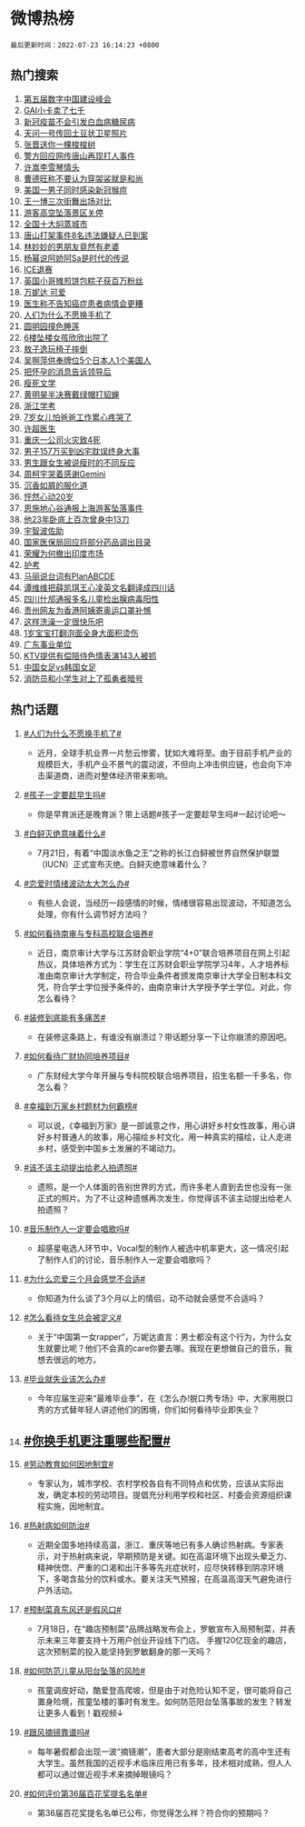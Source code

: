 # 微博热榜

`最后更新时间：2022-07-23 16:14:23 +0800`

## 热门搜索

1. [第五届数字中国建设峰会](https://m.weibo.cn/search?containerid=100103type%3D1%26t%3D10%26q%3D%23%E7%AC%AC%E4%BA%94%E5%B1%8A%E6%95%B0%E5%AD%97%E4%B8%AD%E5%9B%BD%E5%BB%BA%E8%AE%BE%E5%B3%B0%E4%BC%9A%23&stream_entry_id=51&isnewpage=1&extparam=seat%3D1%26c_type%3D51%26filter_type%3Drealtimehot%26cate%3D10103%26pos%3D0%26dgr%3D0%26display_time%3D1658564061%26pre_seqid%3D1658564061585023447284&luicode=10000011&lfid=106003type%253D25%2526t%253D3%2526disable_hot%253D1%2526filter_type%253Drealtimehot)
1. [GAI小卡卖了七千](https://m.weibo.cn/search?containerid=100103type%3D1%26t%3D10%26q%3D%23GAI%E5%B0%8F%E5%8D%A1%E5%8D%96%E4%BA%86%E4%B8%83%E5%8D%83%23&stream_entry_id=31&isnewpage=1&extparam=seat%3D1%26lcate%3D5001%26realpos%3D1%26flag%3D1%26pos%3D0%26c_type%3D31%26filter_type%3Drealtimehot%26cate%3D0%26dgr%3D0%26display_time%3D1658564061%26pre_seqid%3D1658564061585023447284&luicode=10000011&lfid=106003type%253D25%2526t%253D3%2526disable_hot%253D1%2526filter_type%253Drealtimehot)
1. [新冠疫苗不会引发白血病糖尿病](https://m.weibo.cn/search?containerid=100103type%3D1%26t%3D10%26q%3D%23%E6%96%B0%E5%86%A0%E7%96%AB%E8%8B%97%E4%B8%8D%E4%BC%9A%E5%BC%95%E5%8F%91%E7%99%BD%E8%A1%80%E7%97%85%E7%B3%96%E5%B0%BF%E7%97%85%23&stream_entry_id=31&isnewpage=1&extparam=seat%3D1%26lcate%3D5001%26realpos%3D2%26flag%3D1%26pos%3D1%26c_type%3D31%26filter_type%3Drealtimehot%26cate%3D0%26dgr%3D0%26display_time%3D1658564061%26pre_seqid%3D1658564061585023447284&luicode=10000011&lfid=106003type%253D25%2526t%253D3%2526disable_hot%253D1%2526filter_type%253Drealtimehot)
1. [天问一号传回土豆状卫星照片](https://m.weibo.cn/search?containerid=100103type%3D1%26t%3D10%26q%3D%23%E5%A4%A9%E9%97%AE%E4%B8%80%E5%8F%B7%E4%BC%A0%E5%9B%9E%E5%9C%9F%E8%B1%86%E7%8A%B6%E5%8D%AB%E6%98%9F%E7%85%A7%E7%89%87%23&stream_entry_id=31&isnewpage=1&extparam=seat%3D1%26lcate%3D5001%26realpos%3D3%26flag%3D0%26pos%3D2%26c_type%3D31%26filter_type%3Drealtimehot%26cate%3D0%26dgr%3D0%26display_time%3D1658564061%26pre_seqid%3D1658564061585023447284&luicode=10000011&lfid=106003type%253D25%2526t%253D3%2526disable_hot%253D1%2526filter_type%253Drealtimehot)
1. [张晋送你一棵梭梭树](https://m.weibo.cn/search?containerid=100103type%3D1%26t%3D10%26q%3D%23%E5%BC%A0%E6%99%8B%E9%80%81%E4%BD%A0%E4%B8%80%E6%A3%B5%E6%A2%AD%E6%A2%AD%E6%A0%91%23&stream_entry_id=31&isnewpage=1&extparam=seat%3D1%26lcate%3D5001%26pos%3D3%26adid%3D160612%26c_type%3D31%26filter_type%3Drealtimehot%26cate%3D0%26dgr%3D0%26topic_ad%3D1%26display_time%3D1658564061%26pre_seqid%3D1658564061585023447284&luicode=10000011&lfid=106003type%253D25%2526t%253D3%2526disable_hot%253D1%2526filter_type%253Drealtimehot)
1. [警方回应网传唐山再现打人事件](https://m.weibo.cn/search?containerid=100103type%3D1%26t%3D10%26q%3D%23%E8%AD%A6%E6%96%B9%E5%9B%9E%E5%BA%94%E7%BD%91%E4%BC%A0%E5%94%90%E5%B1%B1%E5%86%8D%E7%8E%B0%E6%89%93%E4%BA%BA%E4%BA%8B%E4%BB%B6%23&stream_entry_id=31&isnewpage=1&extparam=seat%3D1%26lcate%3D5001%26realpos%3D4%26flag%3D1%26pos%3D4%26c_type%3D31%26filter_type%3Drealtimehot%26cate%3D0%26dgr%3D0%26display_time%3D1658564061%26pre_seqid%3D1658564061585023447284&luicode=10000011&lfid=106003type%253D25%2526t%253D3%2526disable_hot%253D1%2526filter_type%253Drealtimehot)
1. [许嵩李雪琴情头](https://m.weibo.cn/search?containerid=100103type%3D1%26t%3D10%26q%3D%23%E8%AE%B8%E5%B5%A9%E6%9D%8E%E9%9B%AA%E7%90%B4%E6%83%85%E5%A4%B4%23&stream_entry_id=31&isnewpage=1&extparam=seat%3D1%26lcate%3D5001%26realpos%3D5%26flag%3D1%26pos%3D5%26c_type%3D31%26filter_type%3Drealtimehot%26cate%3D0%26dgr%3D0%26display_time%3D1658564061%26pre_seqid%3D1658564061585023447284&luicode=10000011&lfid=106003type%253D25%2526t%253D3%2526disable_hot%253D1%2526filter_type%253Drealtimehot)
1. [曹德旺称不要认为穿袈裟就是和尚](https://m.weibo.cn/search?containerid=100103type%3D1%26t%3D10%26q%3D%23%E6%9B%B9%E5%BE%B7%E6%97%BA%E7%A7%B0%E4%B8%8D%E8%A6%81%E8%AE%A4%E4%B8%BA%E7%A9%BF%E8%A2%88%E8%A3%9F%E5%B0%B1%E6%98%AF%E5%92%8C%E5%B0%9A%23&stream_entry_id=31&isnewpage=1&extparam=seat%3D1%26lcate%3D5001%26realpos%3D6%26flag%3D0%26pos%3D6%26c_type%3D31%26filter_type%3Drealtimehot%26cate%3D0%26dgr%3D0%26display_time%3D1658564061%26pre_seqid%3D1658564061585023447284&luicode=10000011&lfid=106003type%253D25%2526t%253D3%2526disable_hot%253D1%2526filter_type%253Drealtimehot)
1. [美国一男子同时感染新冠猴痘](https://m.weibo.cn/search?containerid=100103type%3D1%26t%3D10%26q%3D%23%E7%BE%8E%E5%9B%BD%E4%B8%80%E7%94%B7%E5%AD%90%E5%90%8C%E6%97%B6%E6%84%9F%E6%9F%93%E6%96%B0%E5%86%A0%E7%8C%B4%E7%97%98%23&stream_entry_id=31&isnewpage=1&extparam=seat%3D1%26lcate%3D5001%26realpos%3D7%26flag%3D1%26pos%3D7%26c_type%3D31%26filter_type%3Drealtimehot%26cate%3D0%26dgr%3D0%26display_time%3D1658564061%26pre_seqid%3D1658564061585023447284&luicode=10000011&lfid=106003type%253D25%2526t%253D3%2526disable_hot%253D1%2526filter_type%253Drealtimehot)
1. [王一博三次街舞出场对比](https://m.weibo.cn/search?containerid=100103type%3D1%26t%3D10%26q%3D%23%E7%8E%8B%E4%B8%80%E5%8D%9A%E4%B8%89%E6%AC%A1%E8%A1%97%E8%88%9E%E5%87%BA%E5%9C%BA%E5%AF%B9%E6%AF%94%23&stream_entry_id=31&isnewpage=1&extparam=seat%3D1%26lcate%3D5001%26realpos%3D8%26flag%3D1%26pos%3D8%26c_type%3D31%26filter_type%3Drealtimehot%26cate%3D0%26dgr%3D0%26display_time%3D1658564061%26pre_seqid%3D1658564061585023447284&luicode=10000011&lfid=106003type%253D25%2526t%253D3%2526disable_hot%253D1%2526filter_type%253Drealtimehot)
1. [游客高空坠落景区关停](https://m.weibo.cn/search?containerid=100103type%3D1%26t%3D10%26q%3D%23%E6%B8%B8%E5%AE%A2%E9%AB%98%E7%A9%BA%E5%9D%A0%E8%90%BD%E6%99%AF%E5%8C%BA%E5%85%B3%E5%81%9C%23&stream_entry_id=31&isnewpage=1&extparam=seat%3D1%26lcate%3D5001%26realpos%3D9%26flag%3D0%26pos%3D9%26c_type%3D31%26filter_type%3Drealtimehot%26cate%3D0%26dgr%3D0%26display_time%3D1658564061%26pre_seqid%3D1658564061585023447284&luicode=10000011&lfid=106003type%253D25%2526t%253D3%2526disable_hot%253D1%2526filter_type%253Drealtimehot)
1. [全国十大焖蒸城市](https://m.weibo.cn/search?containerid=100103type%3D1%26t%3D10%26q%3D%23%E5%85%A8%E5%9B%BD%E5%8D%81%E5%A4%A7%E7%84%96%E8%92%B8%E5%9F%8E%E5%B8%82%23&stream_entry_id=31&isnewpage=1&extparam=seat%3D1%26lcate%3D5001%26realpos%3D10%26flag%3D0%26pos%3D10%26c_type%3D31%26filter_type%3Drealtimehot%26cate%3D0%26dgr%3D0%26display_time%3D1658564061%26pre_seqid%3D1658564061585023447284&luicode=10000011&lfid=106003type%253D25%2526t%253D3%2526disable_hot%253D1%2526filter_type%253Drealtimehot)
1. [唐山打架事件8名违法嫌疑人已到案](https://m.weibo.cn/search?containerid=100103type%3D1%26t%3D10%26q%3D%23%E5%94%90%E5%B1%B1%E6%89%93%E6%9E%B6%E4%BA%8B%E4%BB%B68%E5%90%8D%E8%BF%9D%E6%B3%95%E5%AB%8C%E7%96%91%E4%BA%BA%E5%B7%B2%E5%88%B0%E6%A1%88%23&stream_entry_id=31&isnewpage=1&extparam=seat%3D1%26lcate%3D5001%26realpos%3D11%26flag%3D1%26pos%3D11%26c_type%3D31%26filter_type%3Drealtimehot%26cate%3D0%26dgr%3D0%26display_time%3D1658564061%26pre_seqid%3D1658564061585023447284&luicode=10000011&lfid=106003type%253D25%2526t%253D3%2526disable_hot%253D1%2526filter_type%253Drealtimehot)
1. [林妙妙的男朋友竟然有老婆](https://m.weibo.cn/search?containerid=100103type%3D1%26t%3D10%26q%3D%23%E6%9E%97%E5%A6%99%E5%A6%99%E7%9A%84%E7%94%B7%E6%9C%8B%E5%8F%8B%E7%AB%9F%E7%84%B6%E6%9C%89%E8%80%81%E5%A9%86%23&stream_entry_id=31&isnewpage=1&extparam=seat%3D1%26lcate%3D5001%26realpos%3D12%26flag%3D2%26pos%3D12%26c_type%3D31%26filter_type%3Drealtimehot%26cate%3D0%26dgr%3D0%26display_time%3D1658564061%26pre_seqid%3D1658564061585023447284&luicode=10000011&lfid=106003type%253D25%2526t%253D3%2526disable_hot%253D1%2526filter_type%253Drealtimehot)
1. [杨幂说阿娇阿Sa是时代的传说](https://m.weibo.cn/search?containerid=100103type%3D1%26t%3D10%26q%3D%23%E6%9D%A8%E5%B9%82%E8%AF%B4%E9%98%BF%E5%A8%87%E9%98%BFSa%E6%98%AF%E6%97%B6%E4%BB%A3%E7%9A%84%E4%BC%A0%E8%AF%B4%23&stream_entry_id=31&isnewpage=1&extparam=seat%3D1%26lcate%3D5001%26realpos%3D13%26flag%3D0%26pos%3D13%26c_type%3D31%26filter_type%3Drealtimehot%26cate%3D0%26dgr%3D0%26display_time%3D1658564061%26pre_seqid%3D1658564061585023447284&luicode=10000011&lfid=106003type%253D25%2526t%253D3%2526disable_hot%253D1%2526filter_type%253Drealtimehot)
1. [ICE退赛](https://m.weibo.cn/search?containerid=100103type%3D1%26t%3D10%26q%3D%23ICE%E9%80%80%E8%B5%9B%23&stream_entry_id=31&isnewpage=1&extparam=seat%3D1%26lcate%3D5001%26realpos%3D14%26flag%3D1%26pos%3D14%26c_type%3D31%26filter_type%3Drealtimehot%26cate%3D0%26dgr%3D0%26display_time%3D1658564061%26pre_seqid%3D1658564061585023447284&luicode=10000011&lfid=106003type%253D25%2526t%253D3%2526disable_hot%253D1%2526filter_type%253Drealtimehot)
1. [英国小哥摊煎饼包粽子获百万粉丝](https://m.weibo.cn/search?containerid=100103type%3D1%26t%3D10%26q%3D%23%E8%8B%B1%E5%9B%BD%E5%B0%8F%E5%93%A5%E6%91%8A%E7%85%8E%E9%A5%BC%E5%8C%85%E7%B2%BD%E5%AD%90%E8%8E%B7%E7%99%BE%E4%B8%87%E7%B2%89%E4%B8%9D%23&stream_entry_id=31&isnewpage=1&extparam=seat%3D1%26lcate%3D5001%26realpos%3D15%26flag%3D1%26pos%3D15%26c_type%3D31%26filter_type%3Drealtimehot%26cate%3D0%26dgr%3D0%26display_time%3D1658564061%26pre_seqid%3D1658564061585023447284&luicode=10000011&lfid=106003type%253D25%2526t%253D3%2526disable_hot%253D1%2526filter_type%253Drealtimehot)
1. [万妮达 可爱](https://m.weibo.cn/search?containerid=100103type%3D1%26t%3D10%26q%3D%E4%B8%87%E5%A6%AE%E8%BE%BE+%E5%8F%AF%E7%88%B1&stream_entry_id=31&isnewpage=1&extparam=seat%3D1%26lcate%3D5001%26realpos%3D16%26flag%3D1%26pos%3D16%26c_type%3D31%26filter_type%3Drealtimehot%26cate%3D0%26dgr%3D0%26display_time%3D1658564061%26pre_seqid%3D1658564061585023447284&luicode=10000011&lfid=106003type%253D25%2526t%253D3%2526disable_hot%253D1%2526filter_type%253Drealtimehot)
1. [医生称不告知癌症患者病情会更糟](https://m.weibo.cn/search?containerid=100103type%3D1%26t%3D10%26q%3D%23%E5%8C%BB%E7%94%9F%E7%A7%B0%E4%B8%8D%E5%91%8A%E7%9F%A5%E7%99%8C%E7%97%87%E6%82%A3%E8%80%85%E7%97%85%E6%83%85%E4%BC%9A%E6%9B%B4%E7%B3%9F%23&stream_entry_id=31&isnewpage=1&extparam=seat%3D1%26lcate%3D5001%26realpos%3D17%26flag%3D0%26pos%3D17%26c_type%3D31%26filter_type%3Drealtimehot%26cate%3D0%26dgr%3D0%26display_time%3D1658564061%26pre_seqid%3D1658564061585023447284&luicode=10000011&lfid=106003type%253D25%2526t%253D3%2526disable_hot%253D1%2526filter_type%253Drealtimehot)
1. [人们为什么不愿换手机了](https://m.weibo.cn/search?containerid=100103type%3D1%26t%3D10%26q%3D%23%E4%BA%BA%E4%BB%AC%E4%B8%BA%E4%BB%80%E4%B9%88%E4%B8%8D%E6%84%BF%E6%8D%A2%E6%89%8B%E6%9C%BA%E4%BA%86%23&stream_entry_id=31&isnewpage=1&extparam=seat%3D1%26lcate%3D5001%26realpos%3D18%26flag%3D0%26pos%3D18%26c_type%3D31%26filter_type%3Drealtimehot%26cate%3D0%26dgr%3D0%26display_time%3D1658564061%26pre_seqid%3D1658564061585023447284&luicode=10000011&lfid=106003type%253D25%2526t%253D3%2526disable_hot%253D1%2526filter_type%253Drealtimehot)
1. [圆明园撞色睡莲](https://m.weibo.cn/search?containerid=100103type%3D1%26t%3D10%26q%3D%23%E5%9C%86%E6%98%8E%E5%9B%AD%E6%92%9E%E8%89%B2%E7%9D%A1%E8%8E%B2%23&stream_entry_id=31&isnewpage=1&extparam=seat%3D1%26lcate%3D5001%26realpos%3D19%26flag%3D0%26pos%3D19%26c_type%3D31%26filter_type%3Drealtimehot%26cate%3D0%26dgr%3D0%26display_time%3D1658564061%26pre_seqid%3D1658564061585023447284&luicode=10000011&lfid=106003type%253D25%2526t%253D3%2526disable_hot%253D1%2526filter_type%253Drealtimehot)
1. [6楼坠楼女孩欣欣出院了](https://m.weibo.cn/search?containerid=100103type%3D1%26t%3D10%26q%3D%236%E6%A5%BC%E5%9D%A0%E6%A5%BC%E5%A5%B3%E5%AD%A9%E6%AC%A3%E6%AC%A3%E5%87%BA%E9%99%A2%E4%BA%86%23&stream_entry_id=31&isnewpage=1&extparam=seat%3D1%26lcate%3D5001%26realpos%3D20%26flag%3D1%26pos%3D20%26c_type%3D31%26filter_type%3Drealtimehot%26cate%3D0%26dgr%3D0%26display_time%3D1658564061%26pre_seqid%3D1658564061585023447284&luicode=10000011&lfid=106003type%253D25%2526t%253D3%2526disable_hot%253D1%2526filter_type%253Drealtimehot)
1. [敖子逸玩椅子摔倒](https://m.weibo.cn/search?containerid=100103type%3D1%26t%3D10%26q%3D%23%E6%95%96%E5%AD%90%E9%80%B8%E7%8E%A9%E6%A4%85%E5%AD%90%E6%91%94%E5%80%92%23&stream_entry_id=31&isnewpage=1&extparam=seat%3D1%26lcate%3D5001%26realpos%3D21%26flag%3D1%26pos%3D21%26c_type%3D31%26filter_type%3Drealtimehot%26cate%3D0%26dgr%3D0%26display_time%3D1658564061%26pre_seqid%3D1658564061585023447284&luicode=10000011&lfid=106003type%253D25%2526t%253D3%2526disable_hot%253D1%2526filter_type%253Drealtimehot)
1. [吴啊萍供奉牌位5个日本人1个美国人](https://m.weibo.cn/search?containerid=100103type%3D1%26t%3D10%26q%3D%23%E5%90%B4%E5%95%8A%E8%90%8D%E4%BE%9B%E5%A5%89%E7%89%8C%E4%BD%8D5%E4%B8%AA%E6%97%A5%E6%9C%AC%E4%BA%BA1%E4%B8%AA%E7%BE%8E%E5%9B%BD%E4%BA%BA%23&stream_entry_id=31&isnewpage=1&extparam=seat%3D1%26lcate%3D5001%26realpos%3D22%26flag%3D2%26pos%3D22%26c_type%3D31%26filter_type%3Drealtimehot%26cate%3D0%26dgr%3D0%26display_time%3D1658564061%26pre_seqid%3D1658564061585023447284&luicode=10000011&lfid=106003type%253D25%2526t%253D3%2526disable_hot%253D1%2526filter_type%253Drealtimehot)
1. [把怀孕的消息告诉领导后](https://m.weibo.cn/search?containerid=100103type%3D1%26t%3D10%26q%3D%23%E6%8A%8A%E6%80%80%E5%AD%95%E7%9A%84%E6%B6%88%E6%81%AF%E5%91%8A%E8%AF%89%E9%A2%86%E5%AF%BC%E5%90%8E%23&stream_entry_id=31&isnewpage=1&extparam=seat%3D1%26lcate%3D5001%26realpos%3D23%26flag%3D2%26pos%3D23%26c_type%3D31%26filter_type%3Drealtimehot%26cate%3D0%26dgr%3D0%26display_time%3D1658564061%26pre_seqid%3D1658564061585023447284&luicode=10000011&lfid=106003type%253D25%2526t%253D3%2526disable_hot%253D1%2526filter_type%253Drealtimehot)
1. [瘦死文学](https://m.weibo.cn/search?containerid=100103type%3D1%26t%3D10%26q%3D%23%E7%98%A6%E6%AD%BB%E6%96%87%E5%AD%A6%23&stream_entry_id=31&isnewpage=1&extparam=seat%3D1%26lcate%3D5001%26realpos%3D24%26flag%3D0%26pos%3D24%26c_type%3D31%26filter_type%3Drealtimehot%26cate%3D0%26dgr%3D0%26display_time%3D1658564061%26pre_seqid%3D1658564061585023447284&luicode=10000011&lfid=106003type%253D25%2526t%253D3%2526disable_hot%253D1%2526filter_type%253Drealtimehot)
1. [黄明昊半决赛戴绿帽打貂蝉](https://m.weibo.cn/search?containerid=100103type%3D1%26t%3D10%26q%3D%23%E9%BB%84%E6%98%8E%E6%98%8A%E5%8D%8A%E5%86%B3%E8%B5%9B%E6%88%B4%E7%BB%BF%E5%B8%BD%E6%89%93%E8%B2%82%E8%9D%89%23&stream_entry_id=31&isnewpage=1&extparam=seat%3D1%26lcate%3D5001%26realpos%3D25%26flag%3D1%26pos%3D25%26c_type%3D31%26filter_type%3Drealtimehot%26cate%3D0%26dgr%3D0%26display_time%3D1658564061%26pre_seqid%3D1658564061585023447284&luicode=10000011&lfid=106003type%253D25%2526t%253D3%2526disable_hot%253D1%2526filter_type%253Drealtimehot)
1. [浙江学考](https://m.weibo.cn/search?containerid=100103type%3D1%26t%3D10%26q%3D%23%E6%B5%99%E6%B1%9F%E5%AD%A6%E8%80%83%23&stream_entry_id=31&isnewpage=1&extparam=seat%3D1%26lcate%3D5001%26realpos%3D26%26flag%3D1%26pos%3D26%26c_type%3D31%26filter_type%3Drealtimehot%26cate%3D0%26dgr%3D0%26display_time%3D1658564061%26pre_seqid%3D1658564061585023447284&luicode=10000011&lfid=106003type%253D25%2526t%253D3%2526disable_hot%253D1%2526filter_type%253Drealtimehot)
1. [7岁女儿怕爸爸工作累心疼哭了](https://m.weibo.cn/search?containerid=100103type%3D1%26t%3D10%26q%3D%237%E5%B2%81%E5%A5%B3%E5%84%BF%E6%80%95%E7%88%B8%E7%88%B8%E5%B7%A5%E4%BD%9C%E7%B4%AF%E5%BF%83%E7%96%BC%E5%93%AD%E4%BA%86%23&stream_entry_id=31&isnewpage=1&extparam=seat%3D1%26lcate%3D5001%26realpos%3D27%26flag%3D1%26pos%3D27%26c_type%3D31%26filter_type%3Drealtimehot%26cate%3D0%26dgr%3D0%26display_time%3D1658564061%26pre_seqid%3D1658564061585023447284&luicode=10000011&lfid=106003type%253D25%2526t%253D3%2526disable_hot%253D1%2526filter_type%253Drealtimehot)
1. [许超医生](https://m.weibo.cn/search?containerid=100103type%3D1%26t%3D10%26q%3D%23%E8%AE%B8%E8%B6%85%E5%8C%BB%E7%94%9F%23&stream_entry_id=31&isnewpage=1&extparam=seat%3D1%26lcate%3D5001%26realpos%3D28%26flag%3D0%26pos%3D28%26c_type%3D31%26filter_type%3Drealtimehot%26cate%3D0%26dgr%3D0%26display_time%3D1658564061%26pre_seqid%3D1658564061585023447284&luicode=10000011&lfid=106003type%253D25%2526t%253D3%2526disable_hot%253D1%2526filter_type%253Drealtimehot)
1. [重庆一公司火灾致4死](https://m.weibo.cn/search?containerid=100103type%3D1%26t%3D10%26q%3D%23%E9%87%8D%E5%BA%86%E4%B8%80%E5%85%AC%E5%8F%B8%E7%81%AB%E7%81%BE%E8%87%B44%E6%AD%BB%23&stream_entry_id=31&isnewpage=1&extparam=seat%3D1%26lcate%3D5001%26realpos%3D29%26flag%3D0%26pos%3D29%26c_type%3D31%26filter_type%3Drealtimehot%26cate%3D0%26dgr%3D0%26display_time%3D1658564061%26pre_seqid%3D1658564061585023447284&luicode=10000011&lfid=106003type%253D25%2526t%253D3%2526disable_hot%253D1%2526filter_type%253Drealtimehot)
1. [男子157万买到凶宅耽误终身大事](https://m.weibo.cn/search?containerid=100103type%3D1%26t%3D10%26q%3D%23%E7%94%B7%E5%AD%90157%E4%B8%87%E4%B9%B0%E5%88%B0%E5%87%B6%E5%AE%85%E8%80%BD%E8%AF%AF%E7%BB%88%E8%BA%AB%E5%A4%A7%E4%BA%8B%23&stream_entry_id=31&isnewpage=1&extparam=seat%3D1%26lcate%3D5001%26realpos%3D30%26flag%3D0%26pos%3D30%26c_type%3D31%26filter_type%3Drealtimehot%26cate%3D0%26dgr%3D0%26display_time%3D1658564061%26pre_seqid%3D1658564061585023447284&luicode=10000011&lfid=106003type%253D25%2526t%253D3%2526disable_hot%253D1%2526filter_type%253Drealtimehot)
1. [男生跟女生被说瘦时的不同反应](https://m.weibo.cn/search?containerid=100103type%3D1%26t%3D10%26q%3D%23%E7%94%B7%E7%94%9F%E8%B7%9F%E5%A5%B3%E7%94%9F%E8%A2%AB%E8%AF%B4%E7%98%A6%E6%97%B6%E7%9A%84%E4%B8%8D%E5%90%8C%E5%8F%8D%E5%BA%94%23&stream_entry_id=31&isnewpage=1&extparam=seat%3D1%26lcate%3D5001%26realpos%3D31%26flag%3D1%26pos%3D31%26c_type%3D31%26filter_type%3Drealtimehot%26cate%3D0%26dgr%3D0%26display_time%3D1658564061%26pre_seqid%3D1658564061585023447284&luicode=10000011&lfid=106003type%253D25%2526t%253D3%2526disable_hot%253D1%2526filter_type%253Drealtimehot)
1. [周柯宇哭着感谢Gemini](https://m.weibo.cn/search?containerid=100103type%3D1%26t%3D10%26q%3D%23%E5%91%A8%E6%9F%AF%E5%AE%87%E5%93%AD%E7%9D%80%E6%84%9F%E8%B0%A2Gemini%23&stream_entry_id=31&isnewpage=1&extparam=seat%3D1%26lcate%3D5001%26realpos%3D32%26flag%3D0%26pos%3D32%26c_type%3D31%26filter_type%3Drealtimehot%26cate%3D0%26dgr%3D0%26display_time%3D1658564061%26pre_seqid%3D1658564061585023447284&luicode=10000011&lfid=106003type%253D25%2526t%253D3%2526disable_hot%253D1%2526filter_type%253Drealtimehot)
1. [沉香如屑的服化道](https://m.weibo.cn/search?containerid=100103type%3D1%26t%3D10%26q%3D%23%E6%B2%89%E9%A6%99%E5%A6%82%E5%B1%91%E7%9A%84%E6%9C%8D%E5%8C%96%E9%81%93%23&stream_entry_id=31&isnewpage=1&extparam=seat%3D1%26lcate%3D5001%26realpos%3D33%26flag%3D0%26pos%3D33%26c_type%3D31%26filter_type%3Drealtimehot%26cate%3D0%26dgr%3D0%26display_time%3D1658564061%26pre_seqid%3D1658564061585023447284&luicode=10000011&lfid=106003type%253D25%2526t%253D3%2526disable_hot%253D1%2526filter_type%253Drealtimehot)
1. [怦然心动20岁](http://m.weibo.cn/c/wbox?&id=j84w2uenjc&roomid=10107&q=%23%E6%80%A6%E7%84%B6%E5%BF%83%E5%8A%A820%E5%B2%81%23&extparam=seat%3D1%26lcate%3D5001%26realpos%3D34%26flag%3D1%26pos%3D34%26c_type%3D31%26filter_type%3Drealtimehot%26cate%3D0%26dgr%3D0%26display_time%3D1658564061%26pre_seqid%3D1658564061585023447284&luicode=10000011&lfid=106003type%253D25%2526t%253D3%2526disable_hot%253D1%2526filter_type%253Drealtimehot)
1. [恩施地心谷通报上海游客坠落事件](https://m.weibo.cn/search?containerid=100103type%3D1%26t%3D10%26q%3D%23%E6%81%A9%E6%96%BD%E5%9C%B0%E5%BF%83%E8%B0%B7%E9%80%9A%E6%8A%A5%E4%B8%8A%E6%B5%B7%E6%B8%B8%E5%AE%A2%E5%9D%A0%E8%90%BD%E4%BA%8B%E4%BB%B6%23&stream_entry_id=31&isnewpage=1&extparam=seat%3D1%26lcate%3D5001%26realpos%3D35%26flag%3D1%26pos%3D35%26c_type%3D31%26filter_type%3Drealtimehot%26cate%3D0%26dgr%3D0%26display_time%3D1658564061%26pre_seqid%3D1658564061585023447284&luicode=10000011&lfid=106003type%253D25%2526t%253D3%2526disable_hot%253D1%2526filter_type%253Drealtimehot)
1. [他23年卧底上百次曾身中13刀](https://m.weibo.cn/search?containerid=100103type%3D1%26t%3D10%26q%3D%23%E4%BB%9623%E5%B9%B4%E5%8D%A7%E5%BA%95%E4%B8%8A%E7%99%BE%E6%AC%A1%E6%9B%BE%E8%BA%AB%E4%B8%AD13%E5%88%80%23&stream_entry_id=31&isnewpage=1&extparam=seat%3D1%26lcate%3D5001%26realpos%3D36%26flag%3D0%26pos%3D36%26c_type%3D31%26filter_type%3Drealtimehot%26cate%3D0%26dgr%3D0%26display_time%3D1658564061%26pre_seqid%3D1658564061585023447284&luicode=10000011&lfid=106003type%253D25%2526t%253D3%2526disable_hot%253D1%2526filter_type%253Drealtimehot)
1. [宇智波佐助](https://m.weibo.cn/search?containerid=100103type%3D1%26t%3D10%26q%3D%23%E5%AE%87%E6%99%BA%E6%B3%A2%E4%BD%90%E5%8A%A9%23&stream_entry_id=31&isnewpage=1&extparam=seat%3D1%26lcate%3D5001%26realpos%3D37%26flag%3D0%26pos%3D37%26c_type%3D31%26filter_type%3Drealtimehot%26cate%3D0%26dgr%3D0%26display_time%3D1658564061%26pre_seqid%3D1658564061585023447284&luicode=10000011&lfid=106003type%253D25%2526t%253D3%2526disable_hot%253D1%2526filter_type%253Drealtimehot)
1. [国家医保局回应将部分药品调出目录](https://m.weibo.cn/search?containerid=100103type%3D1%26t%3D10%26q%3D%23%E5%9B%BD%E5%AE%B6%E5%8C%BB%E4%BF%9D%E5%B1%80%E5%9B%9E%E5%BA%94%E5%B0%86%E9%83%A8%E5%88%86%E8%8D%AF%E5%93%81%E8%B0%83%E5%87%BA%E7%9B%AE%E5%BD%95%23&stream_entry_id=31&isnewpage=1&extparam=seat%3D1%26lcate%3D5001%26realpos%3D38%26flag%3D0%26pos%3D38%26c_type%3D31%26filter_type%3Drealtimehot%26cate%3D0%26dgr%3D0%26display_time%3D1658564061%26pre_seqid%3D1658564061585023447284&luicode=10000011&lfid=106003type%253D25%2526t%253D3%2526disable_hot%253D1%2526filter_type%253Drealtimehot)
1. [荣耀为何撤出印度市场](https://m.weibo.cn/search?containerid=100103type%3D1%26t%3D10%26q%3D%23%E8%8D%A3%E8%80%80%E4%B8%BA%E4%BD%95%E6%92%A4%E5%87%BA%E5%8D%B0%E5%BA%A6%E5%B8%82%E5%9C%BA%23&stream_entry_id=31&isnewpage=1&extparam=seat%3D1%26lcate%3D5001%26realpos%3D39%26flag%3D1%26pos%3D39%26c_type%3D31%26filter_type%3Drealtimehot%26cate%3D0%26dgr%3D0%26display_time%3D1658564061%26pre_seqid%3D1658564061585023447284&luicode=10000011&lfid=106003type%253D25%2526t%253D3%2526disable_hot%253D1%2526filter_type%253Drealtimehot)
1. [护考](https://m.weibo.cn/search?containerid=100103type%3D1%26t%3D10%26q%3D%23%E6%8A%A4%E8%80%83%23&stream_entry_id=31&isnewpage=1&extparam=seat%3D1%26lcate%3D5001%26realpos%3D40%26flag%3D0%26pos%3D40%26c_type%3D31%26filter_type%3Drealtimehot%26cate%3D0%26dgr%3D0%26display_time%3D1658564061%26pre_seqid%3D1658564061585023447284&luicode=10000011&lfid=106003type%253D25%2526t%253D3%2526disable_hot%253D1%2526filter_type%253Drealtimehot)
1. [马丽说台词有PlanABCDE](https://m.weibo.cn/search?containerid=100103type%3D1%26t%3D10%26q%3D%23%E9%A9%AC%E4%B8%BD%E8%AF%B4%E5%8F%B0%E8%AF%8D%E6%9C%89PlanABCDE%23&stream_entry_id=31&isnewpage=1&extparam=seat%3D1%26lcate%3D5001%26realpos%3D41%26flag%3D1%26pos%3D41%26c_type%3D31%26filter_type%3Drealtimehot%26cate%3D0%26dgr%3D0%26display_time%3D1658564061%26pre_seqid%3D1658564061585023447284&luicode=10000011&lfid=106003type%253D25%2526t%253D3%2526disable_hot%253D1%2526filter_type%253Drealtimehot)
1. [谭维维把薛凯琪王心凌英文名翻译成四川话](https://m.weibo.cn/search?containerid=100103type%3D1%26t%3D10%26q%3D%23%E8%B0%AD%E7%BB%B4%E7%BB%B4%E6%8A%8A%E8%96%9B%E5%87%AF%E7%90%AA%E7%8E%8B%E5%BF%83%E5%87%8C%E8%8B%B1%E6%96%87%E5%90%8D%E7%BF%BB%E8%AF%91%E6%88%90%E5%9B%9B%E5%B7%9D%E8%AF%9D%23&stream_entry_id=31&isnewpage=1&extparam=seat%3D1%26lcate%3D5001%26realpos%3D42%26flag%3D0%26pos%3D42%26c_type%3D31%26filter_type%3Drealtimehot%26cate%3D0%26dgr%3D0%26display_time%3D1658564061%26pre_seqid%3D1658564061585023447284&luicode=10000011&lfid=106003type%253D25%2526t%253D3%2526disable_hot%253D1%2526filter_type%253Drealtimehot)
1. [四川什邡通报多名儿童检出腺病毒阳性](https://m.weibo.cn/search?containerid=100103type%3D1%26t%3D10%26q%3D%23%E5%9B%9B%E5%B7%9D%E4%BB%80%E9%82%A1%E9%80%9A%E6%8A%A5%E5%A4%9A%E5%90%8D%E5%84%BF%E7%AB%A5%E6%A3%80%E5%87%BA%E8%85%BA%E7%97%85%E6%AF%92%E9%98%B3%E6%80%A7%23&stream_entry_id=31&isnewpage=1&extparam=seat%3D1%26lcate%3D5001%26realpos%3D43%26flag%3D0%26pos%3D43%26c_type%3D31%26filter_type%3Drealtimehot%26cate%3D0%26dgr%3D0%26display_time%3D1658564061%26pre_seqid%3D1658564061585023447284&luicode=10000011&lfid=106003type%253D25%2526t%253D3%2526disable_hot%253D1%2526filter_type%253Drealtimehot)
1. [贵州网友为香港阿姨寄奥运口罩补憾](https://m.weibo.cn/search?containerid=100103type%3D1%26t%3D10%26q%3D%23%E8%B4%B5%E5%B7%9E%E7%BD%91%E5%8F%8B%E4%B8%BA%E9%A6%99%E6%B8%AF%E9%98%BF%E5%A7%A8%E5%AF%84%E5%A5%A5%E8%BF%90%E5%8F%A3%E7%BD%A9%E8%A1%A5%E6%86%BE%23&stream_entry_id=31&isnewpage=1&extparam=seat%3D1%26lcate%3D5001%26realpos%3D44%26flag%3D0%26pos%3D44%26c_type%3D31%26filter_type%3Drealtimehot%26cate%3D0%26dgr%3D0%26display_time%3D1658564061%26pre_seqid%3D1658564061585023447284&luicode=10000011&lfid=106003type%253D25%2526t%253D3%2526disable_hot%253D1%2526filter_type%253Drealtimehot)
1. [这样洗澡一定很快乐吧](https://m.weibo.cn/search?containerid=100103type%3D1%26t%3D10%26q%3D%23%E8%BF%99%E6%A0%B7%E6%B4%97%E6%BE%A1%E4%B8%80%E5%AE%9A%E5%BE%88%E5%BF%AB%E4%B9%90%E5%90%A7%23&stream_entry_id=31&isnewpage=1&extparam=seat%3D1%26lcate%3D5001%26realpos%3D45%26flag%3D0%26pos%3D45%26c_type%3D31%26filter_type%3Drealtimehot%26cate%3D0%26dgr%3D0%26display_time%3D1658564061%26pre_seqid%3D1658564061585023447284&luicode=10000011&lfid=106003type%253D25%2526t%253D3%2526disable_hot%253D1%2526filter_type%253Drealtimehot)
1. [1岁宝宝打翻泡面全身大面积烫伤](https://m.weibo.cn/search?containerid=100103type%3D1%26t%3D10%26q%3D%231%E5%B2%81%E5%AE%9D%E5%AE%9D%E6%89%93%E7%BF%BB%E6%B3%A1%E9%9D%A2%E5%85%A8%E8%BA%AB%E5%A4%A7%E9%9D%A2%E7%A7%AF%E7%83%AB%E4%BC%A4%23&stream_entry_id=31&isnewpage=1&extparam=seat%3D1%26lcate%3D5001%26realpos%3D46%26flag%3D0%26pos%3D46%26c_type%3D31%26filter_type%3Drealtimehot%26cate%3D0%26dgr%3D0%26display_time%3D1658564061%26pre_seqid%3D1658564061585023447284&luicode=10000011&lfid=106003type%253D25%2526t%253D3%2526disable_hot%253D1%2526filter_type%253Drealtimehot)
1. [广东事业单位](https://m.weibo.cn/search?containerid=100103type%3D1%26t%3D10%26q%3D%E5%B9%BF%E4%B8%9C%E4%BA%8B%E4%B8%9A%E5%8D%95%E4%BD%8D&stream_entry_id=31&isnewpage=1&extparam=seat%3D1%26lcate%3D5001%26realpos%3D47%26flag%3D0%26pos%3D47%26c_type%3D31%26filter_type%3Drealtimehot%26cate%3D0%26dgr%3D0%26display_time%3D1658564061%26pre_seqid%3D1658564061585023447284&luicode=10000011&lfid=106003type%253D25%2526t%253D3%2526disable_hot%253D1%2526filter_type%253Drealtimehot)
1. [KTV提供有偿陪侍色情表演143人被抓](https://m.weibo.cn/search?containerid=100103type%3D1%26t%3D10%26q%3D%23KTV%E6%8F%90%E4%BE%9B%E6%9C%89%E5%81%BF%E9%99%AA%E4%BE%8D%E8%89%B2%E6%83%85%E8%A1%A8%E6%BC%94143%E4%BA%BA%E8%A2%AB%E6%8A%93%23&stream_entry_id=31&isnewpage=1&extparam=seat%3D1%26lcate%3D5001%26realpos%3D48%26flag%3D0%26pos%3D48%26c_type%3D31%26filter_type%3Drealtimehot%26cate%3D0%26dgr%3D0%26display_time%3D1658564061%26pre_seqid%3D1658564061585023447284&luicode=10000011&lfid=106003type%253D25%2526t%253D3%2526disable_hot%253D1%2526filter_type%253Drealtimehot)
1. [中国女足vs韩国女足](http://m.weibo.cn/c/wbox?&id=j84w2uenjc&roomid=11338&q=%23%E4%B8%AD%E5%9B%BD%E5%A5%B3%E8%B6%B3vs%E9%9F%A9%E5%9B%BD%E5%A5%B3%E8%B6%B3%23&extparam=seat%3D1%26lcate%3D5001%26realpos%3D49%26flag%3D1%26pos%3D49%26c_type%3D31%26filter_type%3Drealtimehot%26cate%3D0%26dgr%3D0%26display_time%3D1658564061%26pre_seqid%3D1658564061585023447284&luicode=10000011&lfid=106003type%253D25%2526t%253D3%2526disable_hot%253D1%2526filter_type%253Drealtimehot)
1. [消防员和小学生对上了孤勇者暗号](https://m.weibo.cn/search?containerid=100103type%3D1%26t%3D10%26q%3D%23%E6%B6%88%E9%98%B2%E5%91%98%E5%92%8C%E5%B0%8F%E5%AD%A6%E7%94%9F%E5%AF%B9%E4%B8%8A%E4%BA%86%E5%AD%A4%E5%8B%87%E8%80%85%E6%9A%97%E5%8F%B7%23&stream_entry_id=31&isnewpage=1&extparam=seat%3D1%26lcate%3D5001%26realpos%3D50%26flag%3D1%26pos%3D50%26c_type%3D31%26filter_type%3Drealtimehot%26cate%3D0%26dgr%3D0%26display_time%3D1658564061%26pre_seqid%3D1658564061585023447284&luicode=10000011&lfid=106003type%253D25%2526t%253D3%2526disable_hot%253D1%2526filter_type%253Drealtimehot)

## 热门话题

1. [#人们为什么不愿换手机了#](https://m.weibo.cn/search?containerid=231522type%3D1%26t%3D10%26q%3D%23%E4%BA%BA%E4%BB%AC%E4%B8%BA%E4%BB%80%E4%B9%88%E4%B8%8D%E6%84%BF%E6%8D%A2%E6%89%8B%E6%9C%BA%E4%BA%86%23&stream_entry_id=128&isnewpage=1&extparam=seat%3D1%26c_type%3D128%26lcate%3D5004%26cate%3D5004%26dgr%3D0%26pos%3D1-0-0%26unitid%3D1658537173741%26display_time%3D1658564063%26pre_seqid%3D16585640631060435134385&luicode=10000011&lfid=231648_-_4)
    - 近月，全球手机业界一片愁云惨雾，犹如大难将至。由于目前手机产业的规模巨大，手机产业不景气的震动波，不但向上冲击供应链，也会向下冲击渠道商，进而对整体经济带来影响。

1. [#孩子一定要趁早生吗#](https://m.weibo.cn/search?containerid=231522type%3D1%26t%3D10%26q%3D%23%E5%AD%A9%E5%AD%90%E4%B8%80%E5%AE%9A%E8%A6%81%E8%B6%81%E6%97%A9%E7%94%9F%E5%90%97%23&stream_entry_id=128&isnewpage=1&extparam=seat%3D1%26c_type%3D128%26lcate%3D5004%26cate%3D5004%26dgr%3D0%26pos%3D1-0-1%26unitid%3D1658465776283%26display_time%3D1658564063%26pre_seqid%3D16585640631060435134385&luicode=10000011&lfid=231648_-_4)
    - 你是早育派还是晚育派？带上话题#孩子一定要趁早生吗#一起讨论吧～

1. [#白鲟灭绝意味着什么#](https://m.weibo.cn/search?containerid=231522type%3D1%26t%3D10%26q%3D%23%E7%99%BD%E9%B2%9F%E7%81%AD%E7%BB%9D%E6%84%8F%E5%91%B3%E7%9D%80%E4%BB%80%E4%B9%88%23&stream_entry_id=128&isnewpage=1&extparam=seat%3D1%26c_type%3D128%26lcate%3D5004%26cate%3D5004%26dgr%3D0%26pos%3D1-0-2%26unitid%3D1658484991982%26display_time%3D1658564063%26pre_seqid%3D16585640631060435134385&luicode=10000011&lfid=231648_-_4)
    - 7月21日，有着“中国淡水鱼之王”之称的长江白鲟被世界自然保护联盟（IUCN）正式宣布灭绝。白鲟灭绝意味着什么？

1. [#恋爱时情绪波动太大怎么办#](https://m.weibo.cn/search?containerid=231522type%3D1%26t%3D10%26q%3D%23%E6%81%8B%E7%88%B1%E6%97%B6%E6%83%85%E7%BB%AA%E6%B3%A2%E5%8A%A8%E5%A4%AA%E5%A4%A7%E6%80%8E%E4%B9%88%E5%8A%9E%23&stream_entry_id=128&isnewpage=1&extparam=seat%3D1%26c_type%3D128%26lcate%3D5004%26cate%3D5004%26dgr%3D0%26pos%3D1-0-3%26unitid%3D1658487969973%26display_time%3D1658564063%26pre_seqid%3D16585640631060435134385&luicode=10000011&lfid=231648_-_4)
    - 有些人会说，当经历一段感情的时候，情绪很容易出现波动，不知道怎么处理，你有什么调节好方法吗？

1. [#如何看待南审与专科高校联合培养#](https://m.weibo.cn/search?containerid=231522type%3D1%26t%3D10%26q%3D%23%E5%A6%82%E4%BD%95%E7%9C%8B%E5%BE%85%E5%8D%97%E5%AE%A1%E4%B8%8E%E4%B8%93%E7%A7%91%E9%AB%98%E6%A0%A1%E8%81%94%E5%90%88%E5%9F%B9%E5%85%BB%23&stream_entry_id=128&isnewpage=1&extparam=seat%3D1%26c_type%3D128%26lcate%3D5004%26cate%3D5004%26dgr%3D0%26pos%3D1-0-4%26unitid%3D1658393186804%26display_time%3D1658564063%26pre_seqid%3D16585640631060435134385&luicode=10000011&lfid=231648_-_4)
    - 近日，南京审计大学与江苏财会职业学院“4+0”联合培养项目在网上引起热议，具体培养方式为：学生在江苏财会职业学院学习4年，人才培养标准由南京审计大学制定，符合毕业条件者颁发南京审计大学全日制本科文凭，符合学士学位授予条件的，由南京审计大学授予学士学位。对此，你怎么看待？

1. [#装修到底能有多痛苦#](https://m.weibo.cn/search?containerid=231522type%3D1%26t%3D10%26q%3D%23%E8%A3%85%E4%BF%AE%E5%88%B0%E5%BA%95%E8%83%BD%E6%9C%89%E5%A4%9A%E7%97%9B%E8%8B%A6%23&stream_entry_id=128&isnewpage=1&extparam=seat%3D1%26c_type%3D128%26lcate%3D5004%26cate%3D5004%26dgr%3D0%26pos%3D1-0-5%26unitid%3D1658482889363%26display_time%3D1658564063%26pre_seqid%3D16585640631060435134385&luicode=10000011&lfid=231648_-_4)
    - 在装修这条路上，有谁没有崩溃过？带话题分享一下让你崩溃的原因吧。

1. [#如何看待广财协同培养项目#](https://m.weibo.cn/search?containerid=231522type%3D1%26t%3D10%26q%3D%23%E5%A6%82%E4%BD%95%E7%9C%8B%E5%BE%85%E5%B9%BF%E8%B4%A2%E5%8D%8F%E5%90%8C%E5%9F%B9%E5%85%BB%E9%A1%B9%E7%9B%AE%23&stream_entry_id=128&isnewpage=1&extparam=seat%3D1%26c_type%3D128%26lcate%3D5004%26cate%3D5004%26dgr%3D0%26pos%3D1-0-6%26unitid%3D1658558787648%26display_time%3D1658564063%26pre_seqid%3D16585640631060435134385&luicode=10000011&lfid=231648_-_4)
    - 广东财经大学今年开展与专科院校联合培养项目，招生名额一千多名，你怎么看？

1. [#幸福到万家乡村题材为何霸榜#](https://m.weibo.cn/search?containerid=231522type%3D1%26t%3D10%26q%3D%23%E5%B9%B8%E7%A6%8F%E5%88%B0%E4%B8%87%E5%AE%B6%E4%B9%A1%E6%9D%91%E9%A2%98%E6%9D%90%E4%B8%BA%E4%BD%95%E9%9C%B8%E6%A6%9C%23&stream_entry_id=128&isnewpage=1&extparam=seat%3D1%26c_type%3D128%26lcate%3D5004%26cate%3D5004%26dgr%3D0%26pos%3D1-0-7%26unitid%3D1658391681033%26display_time%3D1658564063%26pre_seqid%3D16585640631060435134385&luicode=10000011&lfid=231648_-_4)
    - 可以说，《幸福到万家》是一部诚意之作，用心讲好乡村女性故事，用心讲好乡村普通人的故事，用心描绘乡村文化，用一种真实的描绘，让人走进乡村，感受到中国乡土发展的不竭动力。

1. [#该不该主动提出给老人拍遗照#](https://m.weibo.cn/search?containerid=231522type%3D1%26t%3D10%26q%3D%23%E8%AF%A5%E4%B8%8D%E8%AF%A5%E4%B8%BB%E5%8A%A8%E6%8F%90%E5%87%BA%E7%BB%99%E8%80%81%E4%BA%BA%E6%8B%8D%E9%81%97%E7%85%A7%23&stream_entry_id=128&isnewpage=1&extparam=seat%3D1%26c_type%3D128%26lcate%3D5004%26cate%3D5004%26dgr%3D0%26pos%3D1-0-8%26unitid%3D1658410574854%26display_time%3D1658564063%26pre_seqid%3D16585640631060435134385&luicode=10000011&lfid=231648_-_4)
    - 遗照，是一个人体面的告别世界的方式，而许多老人直到去世也没有一张正式的照片。为了不让这种遗憾再次发生，你觉得该不该主动提出给老人拍遗照？

1. [#音乐制作人一定要会唱歌吗#](https://m.weibo.cn/search?containerid=231522type%3D1%26t%3D10%26q%3D%23%E9%9F%B3%E4%B9%90%E5%88%B6%E4%BD%9C%E4%BA%BA%E4%B8%80%E5%AE%9A%E8%A6%81%E4%BC%9A%E5%94%B1%E6%AD%8C%E5%90%97%23&stream_entry_id=128&isnewpage=1&extparam=seat%3D1%26c_type%3D128%26lcate%3D5004%26cate%3D5004%26dgr%3D0%26pos%3D1-0-9%26unitid%3D1658470580416%26display_time%3D1658564063%26pre_seqid%3D16585640631060435134385&luicode=10000011&lfid=231648_-_4)
    - 超感星电选人环节中，Vocal型的制作人被选中机率更大，这一情况引起了制作人们的讨论，音乐制作人一定要会唱歌吗？

1. [#为什么恋爱三个月会感觉不合适#](https://m.weibo.cn/search?containerid=231522type%3D1%26t%3D10%26q%3D%23%E4%B8%BA%E4%BB%80%E4%B9%88%E6%81%8B%E7%88%B1%E4%B8%89%E4%B8%AA%E6%9C%88%E4%BC%9A%E6%84%9F%E8%A7%89%E4%B8%8D%E5%90%88%E9%80%82%23&stream_entry_id=128&isnewpage=1&extparam=seat%3D1%26c_type%3D128%26lcate%3D5004%26cate%3D5004%26dgr%3D0%26pos%3D1-0-10%26unitid%3Dm1658563833%26display_time%3D1658564063%26pre_seqid%3D16585640631060435134385&luicode=10000011&lfid=231648_-_4)
    - 你知道为什么谈了3个月以上的情侣，动不动就会感觉不合适吗？

1. [#怎么看待女生总会被定义#](https://m.weibo.cn/search?containerid=231522type%3D1%26t%3D10%26q%3D%23%E6%80%8E%E4%B9%88%E7%9C%8B%E5%BE%85%E5%A5%B3%E7%94%9F%E6%80%BB%E4%BC%9A%E8%A2%AB%E5%AE%9A%E4%B9%89%23&stream_entry_id=128&isnewpage=1&extparam=seat%3D1%26c_type%3D128%26lcate%3D5004%26cate%3D5004%26dgr%3D0%26pos%3D1-0-11%26unitid%3Dm1658563830%26display_time%3D1658564063%26pre_seqid%3D16585640631060435134385&luicode=10000011&lfid=231648_-_4)
    - 关于“中国第一女rapper”，万妮达直言：男士都没有这个行为，为什么女生就要比呢？他们不会真的care你要去哪。我现在更想做自己的音乐，我想去很远的地方。

1. [#毕业就失业该怎么办#](https://m.weibo.cn/search?containerid=231522type%3D1%26t%3D10%26q%3D%23%E6%AF%95%E4%B8%9A%E5%B0%B1%E5%A4%B1%E4%B8%9A%E8%AF%A5%E6%80%8E%E4%B9%88%E5%8A%9E%23&stream_entry_id=128&isnewpage=1&extparam=seat%3D1%26c_type%3D128%26lcate%3D5004%26cate%3D5004%26dgr%3D0%26pos%3D1-0-12%26unitid%3Dm1658563826%26display_time%3D1658564063%26pre_seqid%3D16585640631060435134385&luicode=10000011&lfid=231648_-_4)
    - 今年应届生迎来“最难毕业季”，在《怎么办!脱口秀专场》中，大家用脱口秀的方式替年轻人讲述他们的困境，你们如何看待毕业即失业？

1. [#你换手机更注重哪些配置#](https://m.weibo.cn/search?containerid=231522type%3D1%26t%3D10%26q%3D%23%E4%BD%A0%E6%8D%A2%E6%89%8B%E6%9C%BA%E6%9B%B4%E6%B3%A8%E9%87%8D%E5%93%AA%E4%BA%9B%E9%85%8D%E7%BD%AE%23&stream_entry_id=128&isnewpage=1&extparam=seat%3D1%26c_type%3D128%26lcate%3D5004%26cate%3D5004%26dgr%3D0%26pos%3D1-0-13%26unitid%3Dm1658563823%26display_time%3D1658564063%26pre_seqid%3D16585640631060435134385&luicode=10000011&lfid=231648_-_4)
    - 

1. [#劳动教育如何因地制宜#](https://m.weibo.cn/search?containerid=231522type%3D1%26t%3D10%26q%3D%23%E5%8A%B3%E5%8A%A8%E6%95%99%E8%82%B2%E5%A6%82%E4%BD%95%E5%9B%A0%E5%9C%B0%E5%88%B6%E5%AE%9C%23&stream_entry_id=128&isnewpage=1&extparam=seat%3D1%26c_type%3D128%26lcate%3D5004%26cate%3D5004%26dgr%3D0%26pos%3D1-0-14%26unitid%3Dm1658563809%26display_time%3D1658564063%26pre_seqid%3D16585640631060435134385&luicode=10000011&lfid=231648_-_4)
    - 专家认为，城市学校、农村学校各自有不同特点和优势，应该从实际出发，确定本校的劳动项目。提倡充分利用学校和社区、村委会资源组织课程实施，因地制宜。

1. [#热射病如何防治#](https://m.weibo.cn/search?containerid=231522type%3D1%26t%3D10%26q%3D%23%E7%83%AD%E5%B0%84%E7%97%85%E5%A6%82%E4%BD%95%E9%98%B2%E6%B2%BB%23&stream_entry_id=128&isnewpage=1&extparam=seat%3D1%26c_type%3D128%26lcate%3D5004%26cate%3D5004%26dgr%3D0%26pos%3D1-0-15%26unitid%3D1658421684995%26display_time%3D1658564063%26pre_seqid%3D16585640631060435134385&luicode=10000011&lfid=231648_-_4)
    - 近期全国多地持续高温，浙江、重庆等地已有多人确诊热射病。专家表示，对于热射病来说，早期预防是关键。如在高温环境下出现头晕乏力、精神恍惚、严重的口渴和出汗多等先兆症状时，应尽快转移到阴凉环境下，多喝含盐分的饮料或水。要关注天气预报，在高温高湿天气避免进行户外活动。

1. [#预制菜真东风还是假风口#](https://m.weibo.cn/search?containerid=231522type%3D1%26t%3D10%26q%3D%23%E9%A2%84%E5%88%B6%E8%8F%9C%E7%9C%9F%E4%B8%9C%E9%A3%8E%E8%BF%98%E6%98%AF%E5%81%87%E9%A3%8E%E5%8F%A3%23&stream_entry_id=128&isnewpage=1&extparam=seat%3D1%26c_type%3D128%26lcate%3D5004%26cate%3D5004%26dgr%3D0%26pos%3D1-0-16%26unitid%3Dm1658563821%26display_time%3D1658564063%26pre_seqid%3D16585640631060435134385&luicode=10000011&lfid=231648_-_4)
    - 7月18日，在“趣店预制菜”品牌战略发布会上，罗敏宣布入局预制菜，并表示未来三年要支持十万用户创业开设线下门店。
手握120亿现金的趣店，这次预制菜的投入能坚持到罗敏翻身的那一天吗？

1. [#如何防范儿童从阳台坠落的风险#](https://m.weibo.cn/search?containerid=231522type%3D1%26t%3D10%26q%3D%23%E5%A6%82%E4%BD%95%E9%98%B2%E8%8C%83%E5%84%BF%E7%AB%A5%E4%BB%8E%E9%98%B3%E5%8F%B0%E5%9D%A0%E8%90%BD%E7%9A%84%E9%A3%8E%E9%99%A9%23&stream_entry_id=128&isnewpage=1&extparam=seat%3D1%26c_type%3D128%26lcate%3D5004%26cate%3D5004%26dgr%3D0%26pos%3D1-0-17%26unitid%3Dm1658563827%26display_time%3D1658564063%26pre_seqid%3D16585640631060435134385&luicode=10000011&lfid=231648_-_4)
    - 孩童调皮好动，酷爱登高爬坡，但是由于对危险认知不足，很可能将自己置身险境，孩童坠楼的事时有发生。如何防范阳台坠落事故的发生？转发让更多人看到！戳视频↓

1. [#跟风摘镜靠谱吗#](https://m.weibo.cn/search?containerid=231522type%3D1%26t%3D10%26q%3D%23%E8%B7%9F%E9%A3%8E%E6%91%98%E9%95%9C%E9%9D%A0%E8%B0%B1%E5%90%97%23&stream_entry_id=128&isnewpage=1&extparam=seat%3D1%26c_type%3D128%26lcate%3D5004%26cate%3D5004%26dgr%3D0%26pos%3D1-0-18%26unitid%3Dm1658563822%26display_time%3D1658564063%26pre_seqid%3D16585640631060435134385&luicode=10000011&lfid=231648_-_4)
    - 每年暑假都会出现一波“摘镜潮”，患者大部分是刚结束高考的高中生还有大学生。虽然我国的近视手术临床应用已有多年，技术相对成熟，但人人都可以通过做近视手术来摘掉眼镜吗？

1. [#如何评价第36届百花奖提名名单#](https://m.weibo.cn/search?containerid=231522type%3D1%26t%3D10%26q%3D%23%E5%A6%82%E4%BD%95%E8%AF%84%E4%BB%B7%E7%AC%AC36%E5%B1%8A%E7%99%BE%E8%8A%B1%E5%A5%96%E6%8F%90%E5%90%8D%E5%90%8D%E5%8D%95%23&stream_entry_id=128&isnewpage=1&extparam=seat%3D1%26c_type%3D128%26lcate%3D5004%26cate%3D5004%26dgr%3D0%26pos%3D1-0-19%26unitid%3Dm1658563828%26display_time%3D1658564063%26pre_seqid%3D16585640631060435134385&luicode=10000011&lfid=231648_-_4)
    - 第36届百花奖提名名单已公布，你觉得怎么样？符合你的预期吗？

